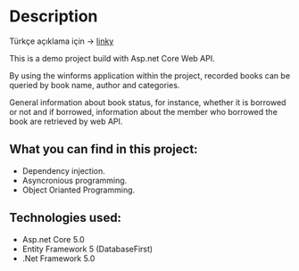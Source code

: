 # Description
Türkçe açıklama için -> [linky](TrReadme.md)

This is a demo project build with Asp.net Core Web API.

By using the winforms application within the project, recorded books can be queried by book name, author and categories.

 General information about book status, for instance, whether it is borrowed or not and if borrowed, information about the member who borrowed the book are retrieved by web API.

## What you can find in this project:
* Dependency injection.
* Asyncronious programming.
* Object Orianted Programming.

## Technologies used:
* Asp.net Core 5.0
* Entity Framework 5 (DatabaseFirst)
* .Net Framework 5.0
